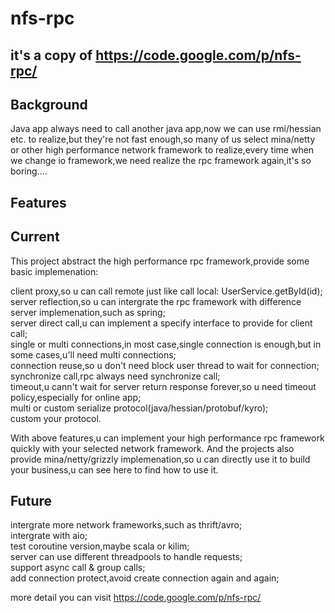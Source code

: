 nfs-rpc
=======

it's a copy of https://code.google.com/p/nfs-rpc/
---------

Background
---------
Java app always need to call another java app,now we can use rmi/hessian etc. to realize,but they're not fast enough,so many of us select mina/netty or other high performance network framework to realize,every time when we change io framework,we need realize the rpc framework again,it's so boring....


Features
---------


Current
---------
This project abstract the high performance rpc framework,provide some basic implemenation:  

client proxy,so u can call remote just like call local: UserService.getById(id);  
server reflection,so u can intergrate the rpc framework with difference server implemenation,such as spring;  
server direct call,u can implement a specify interface to provide for client call;  
single or multi connections,in most case,single connection is enough,but in some cases,u'll need multi connections;  
connection reuse,so u don't need block user thread to wait for connection;  
synchronize call,rpc always need synchronize call;  
timeout,u cann't wait for server return response forever,so u need timeout policy,especially for online app;  
multi or custom serialize protocol(java/hessian/protobuf/kyro);  
custom your protocol.  

With above features,u can implement your high performance rpc framework quickly with your selected network framework. And the projects also provide mina/netty/grizzly implemenation,so u can directly use it to build your business,u can see here to find how to use it.

Future
---------
intergrate more network frameworks,such as thrift/avro;  
intergrate with aio;  
test coroutine version,maybe scala or kilim;  
server can use different threadpools to handle requests;  
support async call & group calls;  
add connection protect,avoid create connection again and again;  

more detail you can visit https://code.google.com/p/nfs-rpc/
